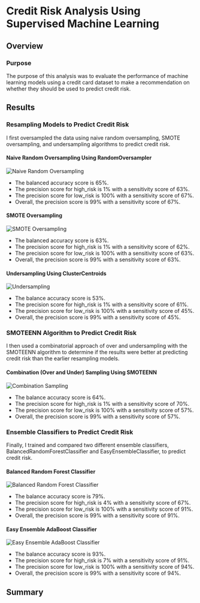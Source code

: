 # Credit Risk Analysis Using Supervised Machine Learning

## Overview

### Purpose
The purpose of this analysis was to evaluate the performance of machine learning models using a credit card dataset to make a recommendation on whether they should be used to predict credit risk.

## Results

### Resampling Models to Predict Credit Risk
I first oversampled the data using naive random oversampling, SMOTE oversampling, and undersampling algorithms to predict credit risk.

#### Naive Random Oversampling Using RandomOversampler

![Naive Random Oversampling](.Resoures/naive_random_sampling.png)

- The balanced accuracy score is 65%.
- The precision score for high_risk is 1% with a sensitivity score of 63%.
- The precision score for low_risk is 100% with a sensitivity score of 67%.
- Overall, the precision score is 99% with a sensitivity score of 67%.

#### SMOTE Oversampling

![SMOTE Oversampling](.Resources/smote_oversampling.PNG)

- The balanced accuracy score is 63%.
- The precision score for high_risk is 1% with a sensitivity score of 62%.
- The precision score for low_risk is 100% with a sensitivity score of 63%.
- Overall, the precision score is 99% with a sensitivity score of 63%.

#### Undersampling Using ClusterCentroids

![Undersampling](.Resources/undersampling.PNG)

- The balance accuracy score is 53%.
- The precision score for high_risk is 1% with a sensitivity score of 61%.
- The precision score for low_risk is 100% with a sensitivity score of 45%.
- Overall, the precision score is 99% with a sensitivity score of 45%.

### SMOTEENN Algorithm to Predict Credit Risk
I then used a combinatorial approach of over and undersampling with the SMOTEENN algorithm to determine if the results were better at predicting credit risk than the earlier resampling models.

#### Combination (Over and Under) Sampling Using SMOTEENN

![Combination Sampling](.Resources/combination_sampling.PNG)

- The balance accuracy score is 64%.
- The precision score for high_risk is 1% with a sensitivity score of 70%.
- The precision score for low_risk is 100% with a sensitivity score of 57%.
- Overall, the precision score is 99% with a sensitivity score of 57%.

### Ensemble Classifiers to Predict Credit Risk
Finally, I trained and compared two different ensemble classifiers, BalancedRandomForestClassifier and EasyEnsembleClassifier, to predict credit risk.

#### Balanced Random Forest Classifier

![Balanced Random Forest Classifier](.Resources/brfc.PNG)

- The balance accuracy score is 79%.
- The precision score for high_risk is 4% with a sensitivity score of 67%.
- The precision score for low_risk is 100% with a sensitivity score of 91%.
- Overall, the precision score is 99% with a sensitivity score of 91%.

#### Easy Ensemble AdaBoost Classifier

![Easy Ensemble AdaBoost Classifier](.Resources/eec.PNG)

- The balance accuracy score is 93%.
- The precision score for high_risk is 7% with a sensitivity score of 91%.
- The precision score for low_risk is 100% with a sensitivity score of 94%.
- Overall, the precision score is 99% with a sensitivity score of 94%.

## Summary

